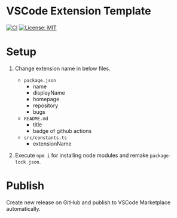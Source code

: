 # VSCode Extension Template

[![CI](https://github.com/k-kuroguro/vscode-extension-template/actions/workflows/main.yaml/badge.svg)](https://github.com/k-kuroguro/vscode-extension-template/actions/workflows/main.yaml)
[![License: MIT](https://img.shields.io/badge/License-MIT-yellow.svg)](https://opensource.org/licenses/MIT)

# Setup

1. Change extension name in below files.
   - `package.json`
      - name
      - displayName
      - homepage
      - repository
      - bugs
   - `README.md`
      - title
      - badge of github actions
   - `src/constants.ts`
      - extensionName

2. Execute `npm i` for installing node modules and remake `package-lock.json`.

# Publish

Create new release on GitHub and publish to VSCode Marketplace automatically.
